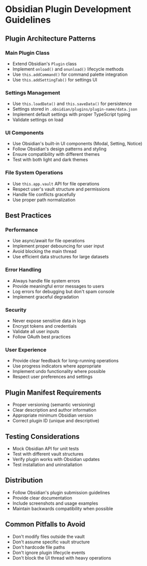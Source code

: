 # Obsidian Plugin Development Guidelines

## Plugin Architecture Patterns

### Main Plugin Class
- Extend Obsidian's `Plugin` class
- Implement `onload()` and `onunload()` lifecycle methods
- Use `this.addCommand()` for command palette integration
- Use `this.addSettingTab()` for settings UI

### Settings Management
- Use `this.loadData()` and `this.saveData()` for persistence
- Settings stored in `.obsidian/plugins/plugin-name/data.json`
- Implement default settings with proper TypeScript typing
- Validate settings on load

### UI Components
- Use Obsidian's built-in UI components (Modal, Setting, Notice)
- Follow Obsidian's design patterns and styling
- Ensure compatibility with different themes
- Test with both light and dark themes

### File System Operations
- Use `this.app.vault` API for file operations
- Respect user's vault structure and permissions
- Handle file conflicts gracefully
- Use proper path normalization

## Best Practices

### Performance
- Use async/await for file operations
- Implement proper debouncing for user input
- Avoid blocking the main thread
- Use efficient data structures for large datasets

### Error Handling
- Always handle file system errors
- Provide meaningful error messages to users
- Log errors for debugging but don't spam console
- Implement graceful degradation

### Security
- Never expose sensitive data in logs
- Encrypt tokens and credentials
- Validate all user inputs
- Follow OAuth best practices

### User Experience
- Provide clear feedback for long-running operations
- Use progress indicators where appropriate
- Implement undo functionality where possible
- Respect user preferences and settings

## Plugin Manifest Requirements
- Proper versioning (semantic versioning)
- Clear description and author information
- Appropriate minimum Obsidian version
- Correct plugin ID (unique and descriptive)

## Testing Considerations
- Mock Obsidian API for unit tests
- Test with different vault structures
- Verify plugin works with Obsidian updates
- Test installation and uninstallation

## Distribution
- Follow Obsidian's plugin submission guidelines
- Provide clear documentation
- Include screenshots and usage examples
- Maintain backwards compatibility when possible

## Common Pitfalls to Avoid
- Don't modify files outside the vault
- Don't assume specific vault structure
- Don't hardcode file paths
- Don't ignore plugin lifecycle events
- Don't block the UI thread with heavy operations